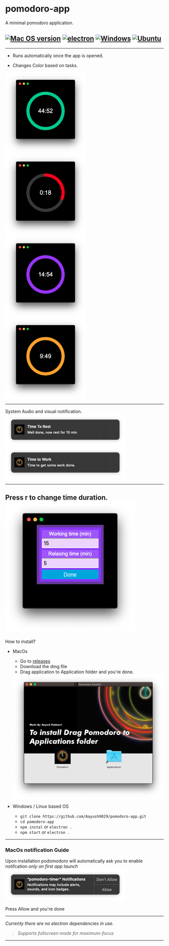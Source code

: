 # pomodoro-app
A minimal pomodoro application.


##  [![Mac OS version](https://img.shields.io/badge/MacOs-All-skyblue?style=flat-square)](https://www.apple.com/ca/watchos/watchos-6/)   [![electron](https://img.shields.io/badge/electron-8-brightred?style=flat-square)](https://www.python.org/) [![Windows](https://img.shields.io/badge/Windows-10-blue?style=flat-square)](https://www.microsoft.com/) [![Ubuntu](https://img.shields.io/badge/Ubuntu-18.04>-pink?style=flat-square)](https://www.apple.com/ios/)


---


* Runs automatically once the app is opened.

* Changes Color based on tasks.

<img src="https://raw.githubusercontent.com/Aayush9029/pomodoro-app/gh-pages/assets/working.png" width="256px"> <img src="https://raw.githubusercontent.com/Aayush9029/pomodoro-app/gh-pages/assets/workingLeft.png" width="256px"><br/> <img src="https://raw.githubusercontent.com/Aayush9029/pomodoro-app/gh-pages/assets/resting.png" width="256px"> <img src="https://raw.githubusercontent.com/Aayush9029/pomodoro-app/gh-pages/assets/workingwarning.png" width="256px">



---
System Audio and visual notification.<br/>
<img src="https://raw.githubusercontent.com/Aayush9029/pomodoro-app/gh-pages/assets/restnotification.png">
<img src="https://raw.githubusercontent.com/Aayush9029/pomodoro-app/gh-pages/assets/worknotification.png">

---
Press r to change time duration.<br/>
<img src="https://raw.githubusercontent.com/Aayush9029/pomodoro-app/gh-pages/assets/changeTime.png">
---


How to install?
- MacOs
  - Go to [releases](https://github.com/Aayush9029/pomodoro-app/releases) 
  - Download the dmg file
  - Drag application to Application folder and you're done.
  <img src="https://raw.githubusercontent.com/Aayush9029/pomodoro-app/gh-pages/assets/installer.png">

- Windows / Linux based OS
  - `git clone https://github.com/Aayush9029/pomodoro-app.git`
  - `cd pomodoro-app`
  - `npm instal` or `electron .`
  - `npm start`  or `electron .`
 
 ---
 ### MacOs notification Guide
 
 Upon installation podomodoro will automatically ask you to enable notifcation *only on first app launch*
   <img src="https://raw.githubusercontent.com/Aayush9029/pomodoro-app/gh-pages/assets/notificationAsk.png">
   
 Press Allow and you're done
 
---
 *Currenty there are no electron dependencies in use.* 
 
 > *Supports fullscreen mode for maximum-focus*
 ---

  
